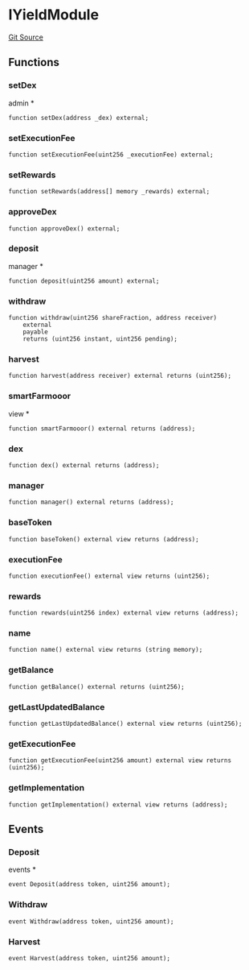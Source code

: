 # IYieldModule
[Git Source](https://github.com-hedgefarm/HedgeFarm/smart-farmer/blob/c90db012f9c5fe4b328d8988c68447eed814b014/contracts/yield/interface/IYieldModule.sol)


## Functions
### setDex

admin *


```solidity
function setDex(address _dex) external;
```

### setExecutionFee


```solidity
function setExecutionFee(uint256 _executionFee) external;
```

### setRewards


```solidity
function setRewards(address[] memory _rewards) external;
```

### approveDex


```solidity
function approveDex() external;
```

### deposit

manager *


```solidity
function deposit(uint256 amount) external;
```

### withdraw


```solidity
function withdraw(uint256 shareFraction, address receiver)
    external
    payable
    returns (uint256 instant, uint256 pending);
```

### harvest


```solidity
function harvest(address receiver) external returns (uint256);
```

### smartFarmooor

view *


```solidity
function smartFarmooor() external returns (address);
```

### dex


```solidity
function dex() external returns (address);
```

### manager


```solidity
function manager() external returns (address);
```

### baseToken


```solidity
function baseToken() external view returns (address);
```

### executionFee


```solidity
function executionFee() external view returns (uint256);
```

### rewards


```solidity
function rewards(uint256 index) external view returns (address);
```

### name


```solidity
function name() external view returns (string memory);
```

### getBalance


```solidity
function getBalance() external returns (uint256);
```

### getLastUpdatedBalance


```solidity
function getLastUpdatedBalance() external view returns (uint256);
```

### getExecutionFee


```solidity
function getExecutionFee(uint256 amount) external view returns (uint256);
```

### getImplementation


```solidity
function getImplementation() external view returns (address);
```

## Events
### Deposit
events *


```solidity
event Deposit(address token, uint256 amount);
```

### Withdraw

```solidity
event Withdraw(address token, uint256 amount);
```

### Harvest

```solidity
event Harvest(address token, uint256 amount);
```

